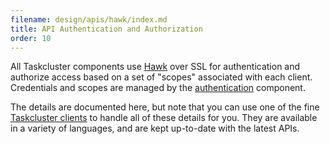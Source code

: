 ```yaml
---
filename: design/apis/hawk/index.md
title: API Authentication and Authorization
order: 10
---
```


All Taskcluster components use [Hawk](https://github.com/hueniverse/hawk) over
SSL for authentication and authorize access based on a set of "scopes"
associated with each client. Credentials and scopes are managed by the
[authentication](/reference/platform/taskcluster-auth/references/api) component.

The details are documented here, but note that you can use one of the fine
[Taskcluster clients](/manual/tools/clients) to handle all of these details for
you. They are available in a variety of languages, and are kept up-to-date
with the latest APIs.